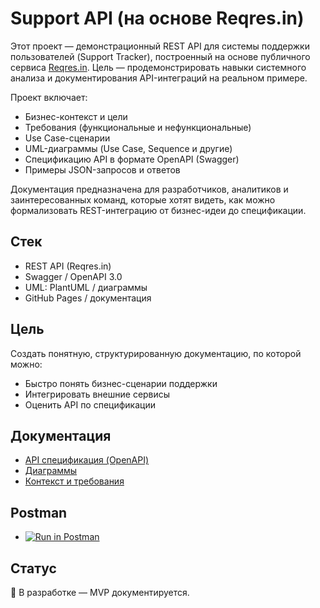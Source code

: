 # Support API (на основе Reqres.in)

Этот проект — демонстрационный REST API для системы поддержки пользователей (Support Tracker), построенный на основе публичного сервиса [Reqres.in](https://reqres.in). Цель — продемонстрировать навыки системного анализа и документирования API-интеграций на реальном примере.

Проект включает:
- Бизнес-контекст и цели
- Требования (функциональные и нефункциональные)
- Use Case-сценарии
- UML-диаграммы (Use Case, Sequence и другие)
- Спецификацию API в формате OpenAPI (Swagger)
- Примеры JSON-запросов и ответов

Документация предназначена для разработчиков, аналитиков и заинтересованных команд, которые хотят видеть, как можно формализовать REST-интеграцию от бизнес-идеи до спецификации.

## Стек

- REST API (Reqres.in)
- Swagger / OpenAPI 3.0
- UML: PlantUML / диаграммы
- GitHub Pages / документация

## Цель

Создать понятную, структурированную документацию, по которой можно:
- Быстро понять бизнес-сценарии поддержки
- Интегрировать внешние сервисы
- Оценить API по спецификации

## Документация
- [API спецификация (OpenAPI)](./support-api/openapi.yaml)
- [Диаграммы](./support-api/docs/uml/diagram_list.md)
- [Контекст и требования](./support-api/docs/context.md)

## Postman
- [![Run in Postman](https://run.pstmn.io/button.svg)](https://dmitriyk-7769080.postman.co/workspace/Dmitriy-K's-Workspace~7acc78c4-f88c-4873-8fef-f1b19c4db1ee/collection/45615975-b35ecbbf-0b58-41b2-8b49-91daf9d85030?action=share&creator=45615975)


## Статус

🚧 В разработке — MVP документируется.

